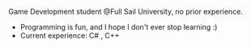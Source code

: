 Game Development student @Full Sail University, no prior experience.
- Programming is fun, and I hope I don't ever stop learning :)
- Current experience: C# , C++

<!---
spo0pyGD/spo0pyGD is a ✨ special ✨ repository because its `README.md` (this file) appears on your GitHub profile.
You can click the Preview link to take a look at your changes.
--->
